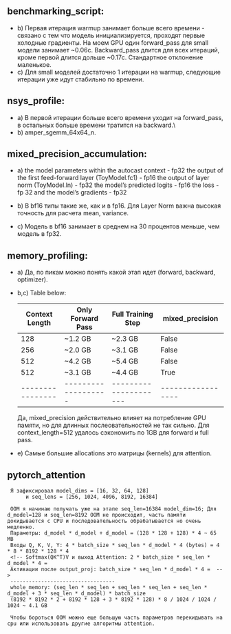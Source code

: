 ## benchmarking_script:
 - b) Первая итерация warmup занимает больше всего времени - связано с тем что модель инициализируется, проходят первые холодные градиенты. На моем GPU один forward_pass для small модели занимает ~0.06c. Backward_pass длится для всех итераций, кроме первой длится дольше ~0.17c. Стандартное отклонение маленькое.
 - с) Для small моделей достаточно 1 итерации на warmup, следующие итерации уже идут стабильно по времени.

## nsys_profile:
 - a) В первой итерации больше всего времени уходит на forward_pass, в остальных больше времени тратится на backward.\
 - b) amper_sgemm_64x64_n.

## mixed_precision_accumulation:
 - a) the model parameters within the autocast context - fp32
      the output of the first feed-forward layer (ToyModel.fc1) - fp16
      the output of layer norm (ToyModel.ln) - fp32
      the model’s predicted logits - fp16
      the loss - fp 32
      and the model’s gradients - fp32

 - b) В bf16 типы такие же, как и в fp16. Для Layer Norm важна высокая точность для расчета mean, variance.
 - c) Модель в bf16 занимает в среднем на 30 процентов меньше, чем модель в fp32.

## memory_profiling:
 - a) Да, по пикам можно понять какой этап идет (forward, backward, optimizer).
 - b,c) Table below:

      | Context Length | Only Forward Pass | Full Training Step  | mixed_precision |
      |----------------|-------------------|---------------------|-----------------|
      | 128            | ~1.2 GB           | ~2.3 GB             | False           |
      | 256            | ~2.0 GB           | ~3.1 GB             | False           |
      | 512            | ~4.2 GB           | ~5.4 GB             | False           |
      | 512            | ~3.1 GB           | ~4.4 GB             | True            |
      |----------------|-------------------|---------------------|-----------------|   

     Да, mixed_precision действительно влияет на потребление GPU памяти, но для длинных послеовательностей не так сильно. Для context_length=512 удалось сэкономить по 1GB для forward и full pass.       
 - e) Самые большие allocations это матрицы (kernels) для attention.

## pytorch_attention

     Я зафиксировал model_dims = [16, 32, 64, 128]
          и seq_lens = [256, 1024, 4096, 8192, 16384]

     OOM я начинаю получать уже на этапе seq_len=16384 model_dim=16; Для d_model=128 и seq_len=8192 OOM не происходит, часть памяти докидывается с CPU и последовательность обрабатывается но очень медленно.
     Параметры: d_model * d_model + d_model = (128 * 128 + 128) * 4 ~ 65 MB
     Входы Q, K, V, Y: 4 * batch_size * seq_len * d_model * 4 (bytes) = 4 * 8 * 8192 * 128 * 4 
     <!-- Softmax(QK^T)V и выход Attention: 2 * batch_size * seq_len * d_model * 4 = 
     Активации после output_proj: batch_size * seq_len * d_model * 4 =  -->
     ----------------------------------
     whole_memory: (seq_len * seq_len + seq_len * seq_len + seq_len * d_model + 3 * seq_len * d_model) * batch_size
     (8192 * 8192 * 2 + 8192 * 128 + 3 * 8192 * 128) * 8 / 1024 / 1024 / 1024 ~ 4.1 GB

     Чтобы бороться OOM можно еще большую часть параметров перекидывать на cpu или использовать другие алгоритмы attention.


     




